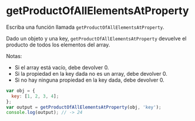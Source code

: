 # getProductOfAllElementsAtProperty

Escriba una función llamada `getProductOfAllElementsAtProperty`.

Dado un objeto y una key, `getProductOfAllElementsAtProperty` devuelve el producto de todos los elementos del array.

Notas:
* Si el array está vacío, debe devolver 0.
* Si la propiedad en la key dada no es un array, debe devolver 0.
* Si no hay ninguna propiedad en la key dada, debe devolver 0.
```js
var obj = {
  key: [1, 2, 3, 4];
};
var output = getProductOfAllElementsAtProperty(obj, 'key');
console.log(output); // -> 24
```
